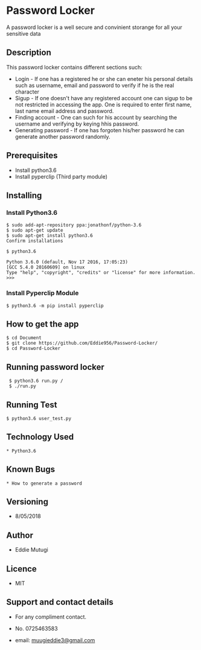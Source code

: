 # Password Locker

A password locker is a well secure and convinient storange for all your sensitive data

## Description

This password locker contains different sections such:
* Login - If one has a registered he or she can eneter his personal details such as username, email and password to verify if he is the real character
* Sigup - If one doesn't have any registered account one can sigup to be not restricted in accessing the app. One is required to enter first name, last name email address and password. 
* Finding account - One can such for his account by searching the username and verifying by keying hhis password.
* Generating password - If one has forgoten his/her password he can generate another password randomly.

## Prerequisites
 * Install python3.6
 * Install pyperclip (Third party module) 

## Installing

### Install Python3.6

    $ sudo add-apt-repository ppa:jonathonf/python-3.6
	$ sudo apt-get update
	$ sudo apt-get install python3.6
	Confirm installations

	$ python3.6

	Python 3.6.0 (default, Nov 17 2016, 17:05:23) 
	[GCC 5.4.0 20160609] on linux
	Type "help", "copyright", "credits" or "license" for more information.
	>>>


 ### Install Pyperclip Module

	$ python3.6 -m pip install pyperclip

## How to get the app

	$ cd Document
	$ git clone https://github.com/Eddie956/Password-Locker/
	$ cd Password-Locker
## Running password locker
	 
 	 $ python3.6 run.py / 
	 $ ./run.py

## Running Test
 
 	$ python3.6 user_test.py

## Technology Used
	
	* Python3.6

## Known Bugs

	* How to generate a password

## Versioning

* 8/05/2018

## Author

* Eddie Mutugi

## Licence

* MIT

## Support and contact details

* For any compliment contact.

* No. 0725463583

* email: muugieddie3@gmail.com

